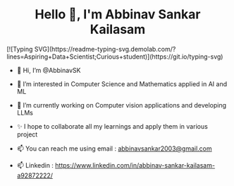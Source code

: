 <h1 align="center">Hello 👋, I'm Abbinav Sankar Kailasam</h1>
[![Typing SVG](https://readme-typing-svg.demolab.com/?lines=Aspiring+Data+Scientist;Curious+student)](https://git.io/typing-svg)

- 👋 Hi, I’m @AbbinavSK
  
- 👀 I’m interested in Computer Science and Mathematics applied in AI and ML
  
- 🌱 I’m currently working on Computer vision applications and developing LLMs
  
- ✨ I hope to collaborate all my learnings and apply them in various project
  
- 📫 You can reach me using email : abbinavsankar2003@gmail.com
  
- 📫 Linkedin : https://www.linkedin.com/in/abbinav-sankar-kailasam-a92872222/
